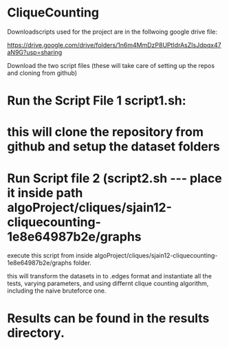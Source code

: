# CliqueCounting

Downloadscripts used for the project are in the follwoing google drive file:

  https://drive.google.com/drive/folders/1n6m4MmDzP8UPtIdrAsZIsJdpqx47aN9G?usp=sharing
  
Download the two script files (these will take care of setting up the repos and cloning from github)


# Run the Script File 1 script1.sh:
# this will clone the repository from github and setup the dataset folders


# Run Script file 2 (script2.sh --- place it inside path algoProject/cliques/sjain12-cliquecounting-1e8e64987b2e/graphs
execute this script from inside algoProject/cliques/sjain12-cliquecounting-1e8e64987b2e/graphs folder.

this will transform the datasets in to .edges format and instantiate all the tests, varying parameters, and using differnt clique counting algorithm, including the naive bruteforce one.

# Results can be found in the results directory.



